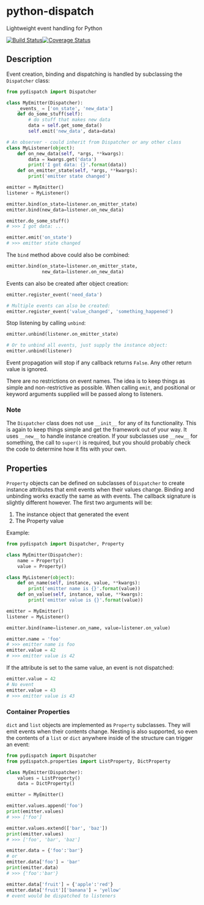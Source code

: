 # python-dispatch
Lightweight event handling for Python

[![Build Status](https://travis-ci.org/nocarryr/python-dispatch.svg?branch=master)](https://travis-ci.org/nocarryr/python-dispatch)[![Coverage Status](https://coveralls.io/repos/github/nocarryr/python-dispatch/badge.svg?branch=master)](https://coveralls.io/github/nocarryr/python-dispatch?branch=master)
## Description
Event creation, binding and dispatching is handled by subclassing the `Dispatcher` class:
```python
from pydispatch import Dispatcher

class MyEmitter(Dispatcher):
    _events_ = ['on_state', 'new_data']
    def do_some_stuff(self):
        # do stuff that makes new data
        data = self.get_some_data()
        self.emit('new_data', data=data)

# An observer - could inherit from Dispatcher or any other class
class MyListener(object):
    def on_new_data(self, *args, **kwargs):
        data = kwargs.get('data')
        print('I got data: {}'.format(data))
    def on_emitter_state(self, *args, **kwargs):
        print('emitter state changed')

emitter = MyEmitter()
listener = MyListener()

emitter.bind(on_state=listener.on_emitter_state)
emitter.bind(new_data=listener.on_new_data)

emitter.do_some_stuff()
# >>> I got data: ...

emitter.emit('on_state')
# >>> emitter state changed
```

The `bind` method above could also be combined:
```python
emitter.bind(on_state=listener.on_emitter_state,
             new_data=listener.on_new_data)
```
Events can also be created after object creation:
```python
emitter.register_event('need_data')

# Multiple events can also be created:
emitter.register_event('value_changed', 'something_happened')
```
Stop listening by calling `unbind`:
```python
emitter.unbind(listener.on_emitter_state)

# Or to unbind all events, just supply the instance object:
emitter.unbind(listener)
```
Event propagation will stop if any callback returns `False`. Any other return
value is ignored.

There are no restrictions on event names. The idea is to keep things as simple
and non-restrictive as possible. When calling `emit`, and positional or keyword
arguments supplied will be passed along to listeners.

### Note
The `Dispatcher` class does not use `__init__` for any of its functionality.
This is again to keep things simple and get the framework out of your way.
It uses `__new__` to handle instance creation. If your subclasses use `__new__`
for something, the call to `super()` is required, but you should probably check
the code to determine how it fits with your own.

## Properties
`Property` objects can be defined on subclasses of `Dispatcher` to create
instance attributes that emit events when their values change. Binding and
unbinding works exactly the same as with events.
The callback signature is slightly different however. The first two arguments
will be:
1. The instance object that generated the event
2. The Property value

Example:
```python
from pydispatch import Dispatcher, Property

class MyEmitter(Dispatcher):
    name = Property()
    value = Property()

class MyListener(object):
    def on_name(self, instance, value, **kwargs):
        print('emitter name is {}'.format(value))
    def on_value(self, instance, value, **kwargs):
        print('emitter value is {}'.format(value))

emitter = MyEmitter()
listener = MyListener()

emitter.bind(name=listener.on_name, value=listener.on_value)

emitter.name = 'foo'
# >>> emitter name is foo
emitter.value = 42
# >>> emitter value is 42
```
If the attribute is set to the same value, an event is not dispatched:
```python
emitter.value = 42
# No event
emitter.value = 43
# >>> emitter value is 43
```
### Container Properties
`dict` and `list` objects are implemented as `Property` subclasses. They will
emit events when their contents change. Nesting is also supported, so even
the contents of a `list` or `dict` anywhere inside of the structure can trigger
an event:
```python
from pydispatch import Dispatcher
from pydispatch.properties import ListProperty, DictProperty

class MyEmitter(Dispatcher):
    values = ListProperty()
    data = DictProperty()

emitter = MyEmitter()

emitter.values.append('foo')
print(emitter.values)
# >>> ['foo']

emitter.values.extend(['bar', 'baz'])
print(emitter.values)
# >>> ['foo', 'bar', 'baz']

emitter.data = {'foo':'bar'}
# or
emitter.data['foo'] = 'bar'
print(emitter.data)
# >>> {'foo':'bar'}

emitter.data['fruit'] = {'apple':'red'}
emitter.data['fruit']['banana'] = 'yellow'
# event would be dispatched to listeners
```

